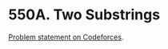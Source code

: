# 550A. Two Substrings

[Problem statement on Codeforces](https://codeforces.com/problemset/problem/550/A?locale=en).